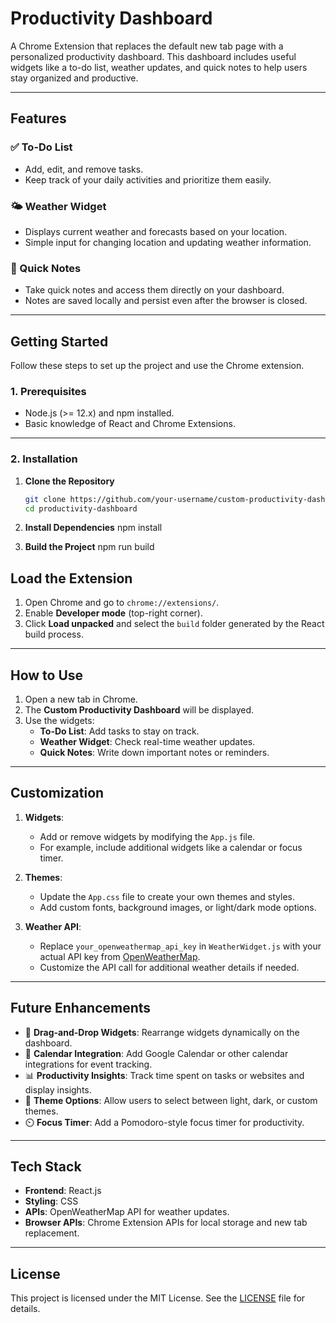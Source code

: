 # **Productivity Dashboard**

A Chrome Extension that replaces the default new tab page with a personalized productivity dashboard. This dashboard includes useful widgets like a to-do list, weather updates, and quick notes to help users stay organized and productive.

---

## **Features**

### ✅ To-Do List
- Add, edit, and remove tasks.
- Keep track of your daily activities and prioritize them easily.

### 🌤️ Weather Widget
- Displays current weather and forecasts based on your location.
- Simple input for changing location and updating weather information.

### 📝 Quick Notes
- Take quick notes and access them directly on your dashboard.
- Notes are saved locally and persist even after the browser is closed.

---

## **Getting Started**

Follow these steps to set up the project and use the Chrome extension.

### **1. Prerequisites**
- Node.js (>= 12.x) and npm installed.
- Basic knowledge of React and Chrome Extensions.

---

### **2. Installation**

1. **Clone the Repository**
   ```bash
   git clone https://github.com/your-username/custom-productivity-dashboard.git
   cd productivity-dashboard

2. **Install Dependencies**
   npm install

3. **Build the Project**
   npm run build

## **Load the Extension**

1. Open Chrome and go to `chrome://extensions/`.
2. Enable **Developer mode** (top-right corner).
3. Click **Load unpacked** and select the `build` folder generated by the React build process.

---

## **How to Use**

1. Open a new tab in Chrome.
2. The **Custom Productivity Dashboard** will be displayed.
3. Use the widgets:
   - **To-Do List**: Add tasks to stay on track.
   - **Weather Widget**: Check real-time weather updates.
   - **Quick Notes**: Write down important notes or reminders.

---

## **Customization**

1. **Widgets**:
   - Add or remove widgets by modifying the `App.js` file.
   - For example, include additional widgets like a calendar or focus timer.

2. **Themes**:
   - Update the `App.css` file to create your own themes and styles.
   - Add custom fonts, background images, or light/dark mode options.

3. **Weather API**:
   - Replace `your_openweathermap_api_key` in `WeatherWidget.js` with your actual API key from [OpenWeatherMap](https://openweathermap.org/api).
   - Customize the API call for additional weather details if needed.

---

## **Future Enhancements**

- 🔄 **Drag-and-Drop Widgets**: Rearrange widgets dynamically on the dashboard.
- 📅 **Calendar Integration**: Add Google Calendar or other calendar integrations for event tracking.
- 📊 **Productivity Insights**: Track time spent on tasks or websites and display insights.
- 🌈 **Theme Options**: Allow users to select between light, dark, or custom themes.
- ⏲️ **Focus Timer**: Add a Pomodoro-style focus timer for productivity.

---

## **Tech Stack**

- **Frontend**: React.js
- **Styling**: CSS
- **APIs**: OpenWeatherMap API for weather updates.
- **Browser APIs**: Chrome Extension APIs for local storage and new tab replacement.

---

## **License**

This project is licensed under the MIT License. See the [LICENSE](./LICENSE) file for details.

